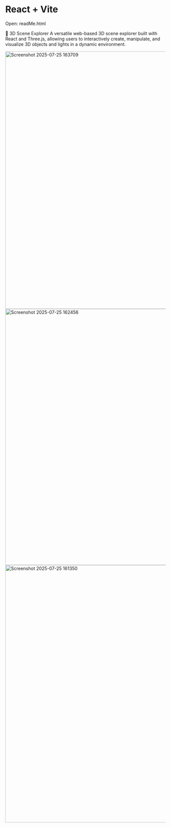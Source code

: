 # React + Vite

Open: readMe.html

🚀 3D Scene Explorer
A versatile web-based 3D scene explorer built with React and Three.js, allowing users to interactively
create, manipulate, and visualize 3D objects and lights in a dynamic environment.

<img width="1165" height="808" alt="Screenshot 2025-07-25 163709" src="https://github.com/user-attachments/assets/64f3eeee-26f1-44eb-869f-afcb61cdf753" />


<img width="1158" height="804" alt="Screenshot 2025-07-25 162456" src="https://github.com/user-attachments/assets/45a2f32e-d930-4375-9329-19af1d9a740f" />


<img width="1170" height="808" alt="Screenshot 2025-07-25 161350" src="https://github.com/user-attachments/assets/9825c920-515b-4bfa-9b54-51e6cba0a86c" />

